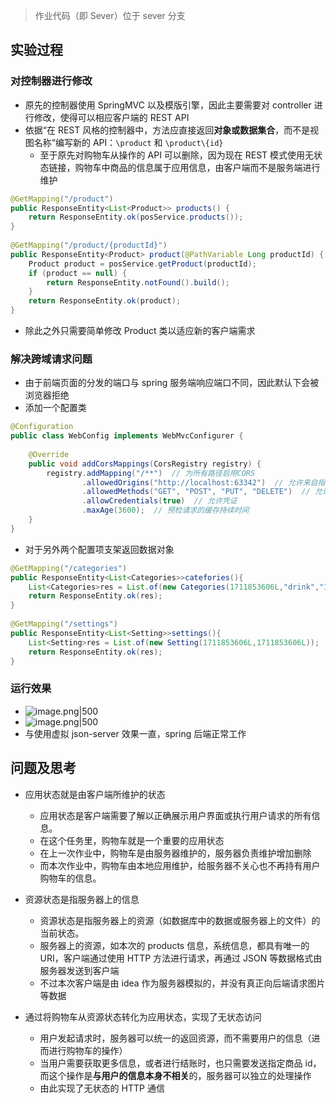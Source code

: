> 作业代码（即 Sever）位于 sever 分支
## 实验过程
### 对控制器进行修改
- 原先的控制器使用 SpringMVC 以及模版引擎，因此主要需要对 controller 进行修改，使得可以相应客户端的 REST API
- 依据“在 REST 风格的控制器中，方法应直接返回**对象或数据集合**，而不是视图名称“编写新的 API：`\product` 和 `\product\{id}`
	- 至于原先对购物车从操作的 API 可以删除，因为现在 REST 模式使用无状态链接，购物车中商品的信息属于应用信息，由客户端而不是服务端进行维护
```java
@GetMapping("/product")  
public ResponseEntity<List<Product>> products() {  
    return ResponseEntity.ok(posService.products());  
}  
  
@GetMapping("/product/{productId}")  
public ResponseEntity<Product> product(@PathVariable Long productId) {  
    Product product = posService.getProduct(productId);  
    if (product == null) {  
        return ResponseEntity.notFound().build();  
    }  
    return ResponseEntity.ok(product);  
}
```
- 除此之外只需要简单修改 Product 类以适应新的客户端需求
### 解决跨域请求问题
- 由于前端页面的分发的端口与 spring 服务端响应端口不同，因此默认下会被浏览器拒绝
- 添加一个配置类
```java
@Configuration  
public class WebConfig implements WebMvcConfigurer {  
  
    @Override  
    public void addCorsMappings(CorsRegistry registry) {  
        registry.addMapping("/**")  // 为所有路径启用CORS  
                .allowedOrigins("http://localhost:63342")  // 允许来自指定源的访问  
                .allowedMethods("GET", "POST", "PUT", "DELETE")  // 允许的HTTP方法  
                .allowCredentials(true)  // 允许凭证  
                .maxAge(3600);  // 预检请求的缓存持续时间  
    }  
}
```
- 对于另外两个配置项支架返回数据对象
```java
@GetMapping("/categories")  
public ResponseEntity<List<Categories>>catefories(){  
    List<Categories>res = List.of(new Categories(1711853606L,"drink","1711853606"));  
    return ResponseEntity.ok(res);  
}  
  
@GetMapping("/settings")  
public ResponseEntity<List<Setting>>settings(){  
    List<Setting>res = List.of(new Setting(1711853606L,1711853606L));  
    return ResponseEntity.ok(res);  
}
```
### 运行效果
- ![image.png|500](https://thdlrt.oss-cn-beijing.aliyuncs.com/20240418003757.png)
- ![image.png|500](https://thdlrt.oss-cn-beijing.aliyuncs.com/20240418003820.png)
- 与使用虚拟 json-server 效果一直，spring 后端正常工作
## 问题及思考
- 应用状态就是由客户端所维护的状态
	- 应用状态是客户端需要了解以正确展示用户界面或执行用户请求的所有信息。
	- 在这个任务里，购物车就是一个重要的应用状态
	- 在上一次作业中，购物车是由服务器维护的，服务器负责维护增加删除
	- 而本次作业中，购物车由本地应用维护，给服务器不关心也不再持有用户购物车的信息。

- 资源状态是指服务器上的信息
	- 资源状态是指服务器上的资源（如数据库中的数据或服务器上的文件）的当前状态。
	- 服务器上的资源，如本次的 products 信息，系统信息，都具有唯一的 URI，客户端通过使用 HTTP 方法进行请求，再通过 JSON 等数据格式由服务器发送到客户端
	- 不过本次客户端是由 idea 作为服务器模拟的，并没有真正向后端请求图片等数据

- 通过将购物车从资源状态转化为应用状态，实现了无状态访问
	- 用户发起请求时，服务器可以统一的返回资源，而不需要用户的信息（进而进行购物车的操作）
	- 当用户需要获取更多信息，或者进行结账时，也只需要发送指定商品 id，而这个操作是**与用户的信息本身不相关**的，服务器可以独立的处理操作
	- 由此实现了无状态的 HTTP 通信